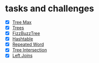 # tasks and challenges 
- [x] [Tree Max](https://github.com/SalimHass/data-structures-and-algorithms/blob/main/data_structures_and_algorithms/find_max.md)
- [x] [Trees](https://github.com/SalimHass/data-structures-and-algorithms/blob/main/data_structures_and_algorithms/trees.md)
- [x] [FizzBuzzTree](https://github.com/SalimHass/data-structures-and-algorithms/blob/main/data_structures_and_algorithms/fizz_buzz_tree.md)
- [x] [Hashtable](https://github.com/SalimHass/data-structures-and-algorithms/blob/main/data_structures_and_algorithms/hashtable.md)
- [x] [Repeated Word](data_structures_and_algorithms/repeated_word.md)
- [x] [Tree Intersection](https://github.com/SalimHass/data-structures-and-algorithms/blob/main/tree_intersection/tree_intersection.md)
- [x] [Left Joins](https://github.com/SalimHass/data-structures-and-algorithms/blob/main/hashmap-left-join/hashmap_left_join.md)
